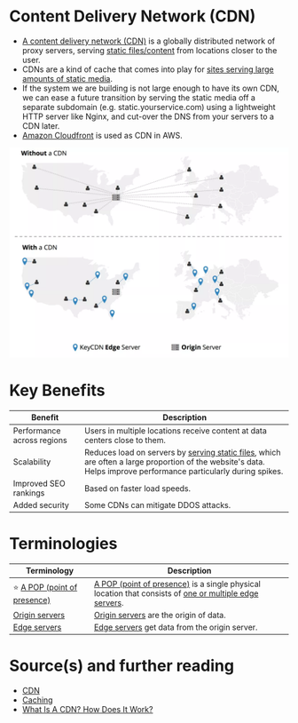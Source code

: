 # Content Delivery Network (CDN)
- [A content delivery network (CDN)](https://github.com/jeremyyew/tech-prep-jeremy.io/blob/master/systems-design/topics/cdns.md) is a globally distributed network of proxy servers, serving [static files/content](StaticContent.md) from locations closer to the user.
- CDNs are a kind of cache that comes into play for [sites serving large amounts of static media](StaticContent.md).
- If the system we are building is not large enough to have its own CDN, we can ease a future transition by serving the static media off a separate subdomain (e.g. static.yourservice.com) using a lightweight HTTP server like Nginx, and cut-over the DNS from your servers to a CDN later.
- [Amazon Cloudfront](../../2_AWSServices/1_NetworkingAndContentDelivery/1_EdgeNetworking/AmazonCloudFront.md) is used as CDN in AWS.

![img.png](https://github.com/jeremyyew/tech-prep-jeremy.io/raw/master/.gitbook/assets/image%20%2814%29.png)

# Key Benefits

| Benefit                      | Description                                                                                                                                                      |
|------------------------------|------------------------------------------------------------------------------------------------------------------------------------------------------------------|
| Performance across regions   | Users in multiple locations receive content at data centers close to them.                                                                                       |
| Scalability                  | Reduces load on servers by [serving static files](StaticContent.md), which are often a large proportion of the website's data. Helps improve performance particularly during spikes. |
| Improved SEO rankings        | Based on faster load speeds.                                                                                                                                     |
| Added security               | Some CDNs can mitigate DDOS attacks.                                                                                                                             |

# Terminologies

| Terminology                                                                                                      | Description                                                                                                                                                                            |
|------------------------------------------------------------------------------------------------------------------|----------------------------------------------------------------------------------------------------------------------------------------------------------------------------------------|
| :star: [A POP (point of presence)](https://www.techtarget.com/searchnetworking/definition/point-of-presence-POP) | [A POP (point of presence)](https://www.techtarget.com/searchnetworking/definition/point-of-presence-POP) is a single physical location that consists of [one or multiple edge servers](https://www.cloudflare.com/learning/cdn/glossary/edge-server/). |
| [Origin servers](https://www.cdnetworks.com/knowledge-center/what-is-origin-server/)                             | [Origin servers](https://www.cdnetworks.com/knowledge-center/what-is-origin-server/) are the origin of data.                                                                           |
| [Edge servers](https://www.cloudflare.com/learning/cdn/glossary/edge-server/)                                    | [Edge servers](https://www.cloudflare.com/learning/cdn/glossary/edge-server/) get data from the origin server.                                                                         |

# Source(s) and further reading
- [CDN](https://github.com/jeremyyew/tech-prep-jeremy.io/blob/master/systems-design/topics/cdns.md)
- [Caching](https://www.educative.io/courses/grokking-the-system-design-interview/3j6NnJrpp5p)
- [What Is A CDN? How Does It Work?](https://www.youtube.com/watch?v=RI9np1LWzqw)